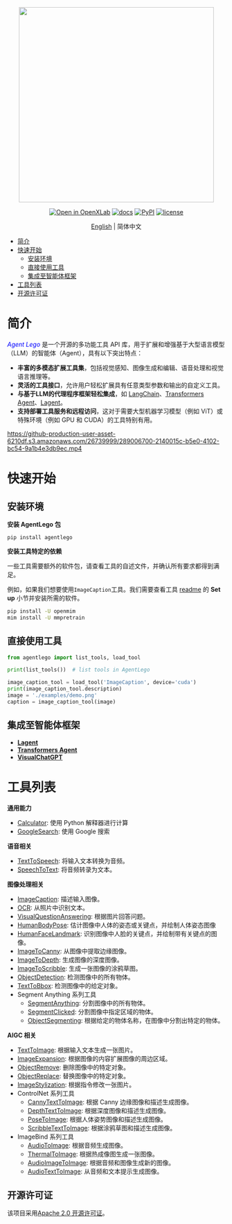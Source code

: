 <div align="center">
<img src="https://github-production-user-asset-6210df.s3.amazonaws.com/26739999/289025203-f05733ff-6bbb-46f0-92aa-8827c59df79c.png" width="450"/>
</div>

<div align="center">

[![Open in OpenXLab](https://cdn-static.openxlab.org.cn/app-center/openxlab_app.svg)](https://openxlab.org.cn/apps/detail/mzr1996/AgentLego)
[![docs](https://img.shields.io/badge/docs-latest-blue)](https://agentlego.readthedocs.io/zh-cn/latest/)
[![PyPI](https://img.shields.io/pypi/v/agentlego)](https://pypi.org/project/agentlego)
[![license](https://img.shields.io/github/license/InternLM/agentlego.svg)](https://github.com/InternLM/agentlego/tree/main/LICENSE)

[English](./README.md) | 简体中文

</div>

- [简介](#简介)
- [快速开始](#快速开始)
  - [安装环境](#安装环境)
  - [直接使用工具](#直接使用工具)
  - [集成至智能体框架](#集成至智能体框架)
- [工具列表](#工具列表)
- [开源许可证](#开源许可证)

# 简介

<span style="color:blue"> *Agent Lego* </span> 是一个开源的多功能工具 API 库，用于扩展和增强基于大型语言模型（LLM）的智能体（Agent），具有以下突出特点：

- **丰富的多模态扩展工具集**，包括视觉感知、图像生成和编辑、语音处理和视觉语言推理等。
- **灵活的工具接口**，允许用户轻松扩展具有任意类型参数和输出的自定义工具。
- **与基于LLM的代理程序框架轻松集成**，如 [LangChain](https://github.com/langchain-ai/langchain)、[Transformers Agent](https://huggingface.co/docs/transformers/transformers_agents)、[Lagent](https://github.com/InternLM/lagent)。
- **支持部署工具服务和远程访问**，这对于需要大型机器学习模型（例如 ViT）或特殊环境（例如 GPU 和 CUDA）的工具特别有用。

https://github-production-user-asset-6210df.s3.amazonaws.com/26739999/289006700-2140015c-b5e0-4102-bc54-9a1b4e3db9ec.mp4

# 快速开始

## 安装环境

**安装 AgentLego 包**

```shell
pip install agentlego
```

**安装工具特定的依赖**

一些工具需要额外的软件包，请查看工具的自述文件，并确认所有要求都得到满足。

例如，如果我们想要使用`ImageCaption`工具。我们需要查看工具 [readme](agentlego/tools/image_text/README.md#ImageCaption) 的 **Set up** 小节并安装所需的软件。

```bash
pip install -U openmim
mim install -U mmpretrain
```

## 直接使用工具

```Python
from agentlego import list_tools, load_tool

print(list_tools())  # list tools in AgentLego

image_caption_tool = load_tool('ImageCaption', device='cuda')
print(image_caption_tool.description)
image = './examples/demo.png'
caption = image_caption_tool(image)
```

## 集成至智能体框架

- [**Lagent**](examples/lagent_example.py)
- [**Transformers Agent**](examples/hf_agent/hf_agent_example.py)
- [**VisualChatGPT**](examples/visual_chatgpt/visual_chatgpt.py)

# 工具列表

**通用能力**

- [Calculator](agentlego/tools/calculator/README.md): 使用 Python 解释器进行计算
- [GoogleSearch](agentlego/tools/search/README.md): 使用 Google 搜索

**语音相关**

- [TextToSpeech](agentlego/tools/speech_text/README.md#TextToSpeech): 将输入文本转换为音频。
- [SpeechToText](agentlego/tools/speech_text/README.md#SpeechToText): 将音频转录为文本。

**图像处理相关**

- [ImageCaption](agentlego/tools/image_text/README.md#ImageCaption): 描述输入图像。
- [OCR](agentlego/tools/ocr/README.md#OCR): 从照片中识别文本。
- [VisualQuestionAnswering](agentlego/tools/vqa/README.md#VisualQuestionAnswering): 根据图片回答问题。
- [HumanBodyPose](agentlego/tools/image_pose/README.md#HumanBodyPose): 估计图像中人体的姿态或关键点，并绘制人体姿态图像
- [HumanFaceLandmark](agentlego/tools/image_pose/README.md#HumanFaceLandmark): 识别图像中人脸的关键点，并绘制带有关键点的图像。
- [ImageToCanny](agentlego/tools/image_canny/README.md#ImageToCanny): 从图像中提取边缘图像。
- [ImageToDepth](agentlego/tools/image_depth/README.md#ImageToDepth): 生成图像的深度图像。
- [ImageToScribble](agentlego/tools/image_scribble/README.md#ImageToScribble): 生成一张图像的涂鸦草图。
- [ObjectDetection](agentlego/tools/object_detection/README.md#ObjectDetection): 检测图像中的所有物体。
- [TextToBbox](agentlego/tools/object_detection/README.md#TextToBbox): 检测图像中的给定对象。
- Segment Anything 系列工具
  - [SegmentAnything](agentlego/tools/segmentation/README.md#SegmentAnything): 分割图像中的所有物体。
  - [SegmentClicked](agentlego/tools/segmentation/README.md#SegmentClicked): 分割图像中指定区域的物体。
  - [ObjectSegmenting](agentlego/tools/segmentation/README.md#ObjectSegmenting): 根据给定的物体名称，在图像中分割出特定的物体。

**AIGC 相关**

- [TextToImage](agentlego/tools/image_text/README.md#TextToImage): 根据输入文本生成一张图片。
- [ImageExpansion](agentlego/tools/image_editing/README.md#ImageExpansion): 根据图像的内容扩展图像的周边区域。
- [ObjectRemove](agentlego/tools/image_editing/README.md#ObjectRemove): 删除图像中的特定对象。
- [ObjectReplace](agentlego/tools/image_editing/README.md#ObjectReplace): 替换图像中的特定对象。
- [ImageStylization](agentlego/tools/image_editing/README.md#ImageStylization): 根据指令修改一张图片。
- ControlNet 系列工具
  - [CannyTextToImage](agentlego/tools/image_canny/README.md#CannyTextToImage): 根据 Canny 边缘图像和描述生成图像。
  - [DepthTextToImage](agentlego/tools/image_depth/README.md#DepthTextToImage): 根据深度图像和描述生成图像。
  - [PoseToImage](agentlego/tools/image_pose/README.md#PoseToImage): 根据人体姿势图像和描述生成图像。
  - [ScribbleTextToImage](agentlego/tools/image_scribble/README.md#ScribbleTextToImage): 根据涂鸦草图和描述生成图像。
- ImageBind 系列工具
  - [AudioToImage](agentlego/tools/imagebind/README.md#AudioToImage): 根据音频生成图像。
  - [ThermalToImage](agentlego/tools/imagebind/README.md#ThermalToImage): 根据热成像图生成一张图像。
  - [AudioImageToImage](agentlego/tools/imagebind/README.md#AudioImageToImage): 根据音频和图像生成新的图像。
  - [AudioTextToImage](agentlego/tools/imagebind/README.md#AudioTextToImage): 从音频和文本提示生成图像。

## 开源许可证

该项目采用[Apache 2.0 开源许可证](LICENSE)。
